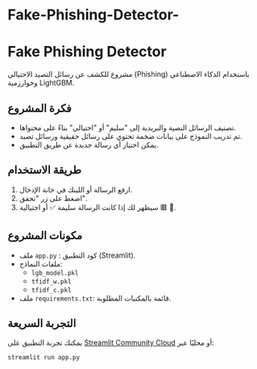 # Fake-Phishing-Detector-
# Fake Phishing Detector

مشروع للكشف عن رسائل التصيد الاحتيالي (Phishing) باستخدام الذكاء الاصطناعي وخوارزمية LightGBM.

## فكرة المشروع
- تصنيف الرسائل النصية والبريدية إلى "سليم" أو "احتيالي" بناءً على محتواها.
- تم تدريب النموذج على بيانات ضخمة تحتوي على رسائل حقيقية ورسائل تصيد.
- يمكن اختبار أي رسالة جديدة عن طريق التطبيق.

## طريقة الاستخدام
1. ارفع الرسالة أو اللينك في خانة الإدخال.
2. اضغط على زر "تحقق".
3. سيظهر لك إذا كانت الرسالة سليمة ✅ أو احتيالية 🟥 👾.

## مكونات المشروع
- ملف `app.py` : كود التطبيق (Streamlit).
- ملفات النماذج:  
  - `lgb_model.pkl`
  - `tfidf_w.pkl`
  - `tfidf_c.pkl`
- ملف `requirements.txt`: قائمة بالمكتبات المطلوبة.

## التجربة السريعة
يمكنك تجربة التطبيق على [Streamlit Community Cloud](https://streamlit.io/cloud) أو محليًا عبر:
```bash
streamlit run app.py
